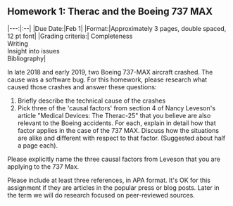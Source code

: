 ## Homework 1: Therac and the Boeing 737 MAX

|---:|:--|
|Due Date:|Feb 1|
|Format:|Approximately 3 pages, double spaced, 12 pt font|
|Grading criteria:|	Completeness<br>Writing<br>Insight into issues<br>Bibliography|

In late 2018 and early 2019, two Boeing 737-MAX aircraft crashed. The cause was a software bug. For this homework, please research what caused those crashes and answer these questions:

1. Briefly describe the technical cause of the crashes
1. Pick three of the 'causal factors' from section 4 of Nancy Leveson's article "Medical Devices: The Therac-25" that you believe are also relevant to the Boeing accidents. For each, explain in detail how that factor applies in the case of the 737 MAX. Discuss how the situations are alike and different with respect to that factor. (Suggested about half a page each).

Please explicitly name the three causal factors from Leveson that you are applying to the 737 Max.

Please include at least three references, in APA format. It's OK for this assignment if they are articles in the popular press or blog posts. Later in the term we will do research focused on peer-reviewed sources.